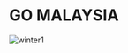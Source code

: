 # GO MALAYSIA

![winter1](https://github.com/user-attachments/assets/54a69f4a-82e1-45fc-a2c2-dfe2c03ec8e0)
